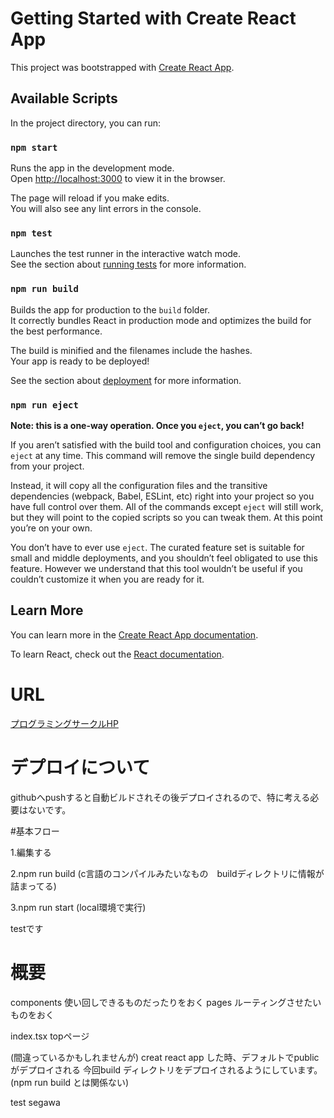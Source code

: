 # Getting Started with Create React App

This project was bootstrapped with [Create React App](https://github.com/facebook/create-react-app).

## Available Scripts

In the project directory, you can run:

### `npm start`

Runs the app in the development mode.\
Open [http://localhost:3000](http://localhost:3000) to view it in the browser.

The page will reload if you make edits.\
You will also see any lint errors in the console.

### `npm test`

Launches the test runner in the interactive watch mode.\
See the section about [running tests](https://facebook.github.io/create-react-app/docs/running-tests) for more information.

### `npm run build`

Builds the app for production to the `build` folder.\
It correctly bundles React in production mode and optimizes the build for the best performance.

The build is minified and the filenames include the hashes.\
Your app is ready to be deployed!

See the section about [deployment](https://facebook.github.io/create-react-app/docs/deployment) for more information.

### `npm run eject`

**Note: this is a one-way operation. Once you `eject`, you can’t go back!**

If you aren’t satisfied with the build tool and configuration choices, you can `eject` at any time. This command will remove the single build dependency from your project.

Instead, it will copy all the configuration files and the transitive dependencies (webpack, Babel, ESLint, etc) right into your project so you have full control over them. All of the commands except `eject` will still work, but they will point to the copied scripts so you can tweak them. At this point you’re on your own.

You don’t have to ever use `eject`. The curated feature set is suitable for small and middle deployments, and you shouldn’t feel obligated to use this feature. However we understand that this tool wouldn’t be useful if you couldn’t customize it when you are ready for it.

## Learn More

You can learn more in the [Create React App documentation](https://facebook.github.io/create-react-app/docs/getting-started).

To learn React, check out the [React documentation](https://reactjs.org/).

# URL
[プログラミングサークルHP](https://cist-prosa-web.web.app)

# デプロイについて
githubへpushすると自動ビルドされその後デプロイされるので、特に考える必要はないです。

#基本フロー

1.編集する

2.npm run build (c言語のコンパイルみたいなもの　buildディレクトリに情報が詰まってる)

3.npm run start (local環境で実行)

testです

# 概要
components 使い回しできるものだったりをおく
pages ルーティングさせたいものをおく

index.tsx topページ

(間違っているかもしれませんが)
creat react app した時、デフォルトでpublicがデプロイされる
今回build ディレクトリをデプロイされるようにしています。 (npm run build とは関係ない)

test segawa